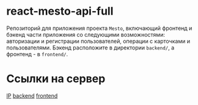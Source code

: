 # react-mesto-api-full
Репозиторий для приложения проекта `Mesto`, включающий фронтенд и бэкенд части приложения со следующими возможностями: авторизации и регистрации пользователей, операции с карточками и пользователями. Бэкенд расположите в директории `backend/`, а фронтенд - в `frontend/`. 
  
# Ссылки на сервер
[IP](84.201.158.24)
[backend](https://backend.mesto.nomoredomains.monster)
[frontend](https://frontend.mesto.nomoredomains.monster)
